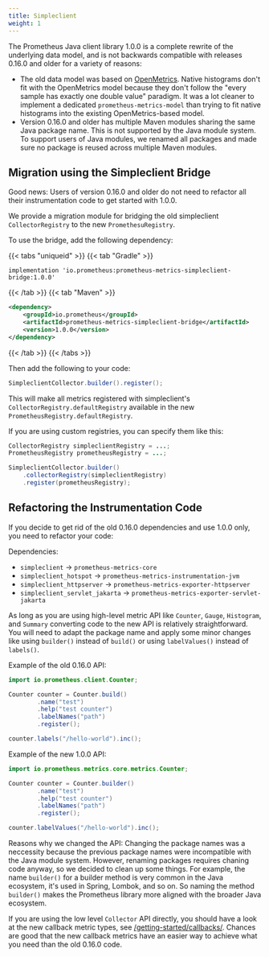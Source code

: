 ```yaml
---
title: Simpleclient
weight: 1
---
```


The Prometheus Java client library 1.0.0 is a complete rewrite of the underlying data model, and is not backwards compatible with releases 0.16.0 and older for a variety of reasons:

* The old data model was based on [OpenMetrics](https://openmetrics.io). Native histograms don't fit with the OpenMetrics model because they don't follow the "every sample has exactly one double value" paradigm. It was a lot cleaner to implement a dedicated `prometheus-metrics-model` than trying to fit native histograms into the existing OpenMetrics-based model.
* Version 0.16.0 and older has multiple Maven modules sharing the same Java package name. This is not supported by the Java module system. To support users of Java modules, we renamed all packages and made sure no package is reused across multiple Maven modules.

Migration using the Simpleclient Bridge
---------------------------------------

Good news: Users of version 0.16.0 and older do not need to refactor all their instrumentation code to get started with 1.0.0.

We provide a migration module for bridging the old simpleclient `CollectorRegistry` to the new `PromethesuRegistry`.

To use the bridge, add the following dependency:

{{< tabs "uniqueid" >}}
{{< tab "Gradle" >}}
```
implementation 'io.prometheus:prometheus-metrics-simpleclient-bridge:1.0.0'
```
{{< /tab >}}
{{< tab "Maven" >}}
```xml
<dependency>
    <groupId>io.prometheus</groupId>
    <artifactId>prometheus-metrics-simpleclient-bridge</artifactId>
    <version>1.0.0</version>
</dependency>
```
{{< /tab >}}
{{< /tabs >}}

Then add the following to your code:

```java
SimpleclientCollector.builder().register();
```

This will make all metrics registered with simpleclient's `CollectorRegistry.defaultRegistry` available in the new `PrometheusRegistry.defaultRegistry`.

If you are using custom registries, you can specify them like this:

```java
CollectorRegistry simpleclientRegistry = ...;
PrometheusRegistry prometheusRegistry = ...;

SimpleclientCollector.builder()
    .collectorRegistry(simpleclientRegistry)
    .register(prometheusRegistry);
```

Refactoring the Instrumentation Code
------------------------------------

If you decide to get rid of the old 0.16.0 dependencies and use 1.0.0 only, you need to refactor your code:

Dependencies:

* `simpleclient` -> `prometheus-metrics-core`
* `simpleclient_hotspot` -> `prometheus-metrics-instrumentation-jvm`
* `simpleclient_httpserver` -> `prometheus-metrics-exporter-httpserver`
* `simpleclient_servlet_jakarta` -> `prometheus-metrics-exporter-servlet-jakarta`

As long as you are using high-level metric API like `Counter`, `Gauge`, `Histogram`, and `Summary` converting code to the new API is relatively straightforward. You will need to adapt the package name and apply some minor changes like using `builder()` instead of `build()` or using `labelValues()` instead of `labels()`.

Example of the old 0.16.0 API:

```java
import io.prometheus.client.Counter;

Counter counter = Counter.build()
        .name("test")
        .help("test counter")
        .labelNames("path")
        .register();

counter.labels("/hello-world").inc();
```

Example of the new 1.0.0 API:

```java
import io.prometheus.metrics.core.metrics.Counter;

Counter counter = Counter.builder()
        .name("test")
        .help("test counter")
        .labelNames("path")
        .register();

counter.labelValues("/hello-world").inc();
```

Reasons why we changed the API: Changing the package names was a neccessity because the previous package names were incompatible with the Java module system. However, renaming packages requires chaning code anyway, so we decided to clean up some things. For example, the name `builder()` for a builder method is very common in the Java ecosystem, it's used in Spring, Lombok, and so on. So naming the method `builder()` makes the Prometheus library more aligned with the broader Java ecosystem.

If you are using the low level `Collector` API directly, you should have a look at the new callback metric types, see [/getting-started/callbacks/](../../getting-started/callbacks/). Chances are good that the new callback metrics have an easier way to achieve what you need than the old 0.16.0 code.
